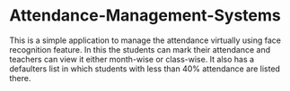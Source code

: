 # Attendance-Management-Systems

This is a simple application to manage the attendance virtually using face recognition feature. In this the students can mark their attendance and teachers can view it either month-wise or class-wise. It also has a defaulters list in which students with less than 40% attendance are listed there.
